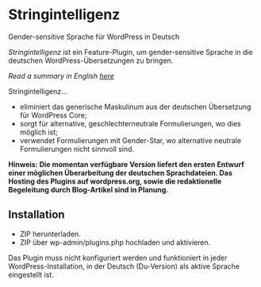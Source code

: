 # Stringintelligenz
Gender-sensitive Sprache für WordPress in Deutsch

_Stringintelligenz_ ist ein Feature-Plugin, um gender-sensitive Sprache in die deutschen WordPress-Übersetzungen zu bringen.

_Read a summary in English [here](/README-en.md)_

Stringintelligenz…

- eliminiert das generische Maskulinum aus der deutschen Übersetzung für WordPress Core;
- sorgt für alternative, geschlechterneutrale Formulierungen, wo dies möglich ist;
- verwendet Formulierungen mit Gender-Star, wo alternative neutrale Formulierungen nicht sinnvoll sind.

**Hinweis: Die momentan verfügbare Version liefert den ersten Entwurf einer möglichen Überarbeitung der deutschen Sprachdateien. Das Hosting des Plugins auf wordpress.org, sowie die redaktionelle Begeleitung durch Blog-Artikel sind in Planung.**

## Installation
* ZIP herunterladen.
* ZIP über wp-admin/plugins.php hochladen und aktivieren.

Das Plugin muss nicht konfiguriert werden und funktioniert in jeder WordPress-Installation, in der Deutsch (Du-Version) als aktive Sprache eingestellt ist.

